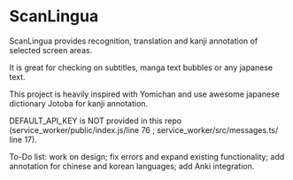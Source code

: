 # ScanLingua
ScanLingua provides recognition, translation and kanji annotation of selected screen areas.

It is great for checking on subtitles, manga text bubbles or any japanese text.

This project is heavily inspired with Yomichan and use awesome japanese dictionary Jotoba for kanji annotation.

DEFAULT_API_KEY is NOT provided in this repo (service_worker/public/index.js/line 76 ; service_worker/src/messages.ts/ line 17).

To-Do list: work on design; fix errors and expand existing functionality; add annotation for chinese and korean languages; add Anki integration.

